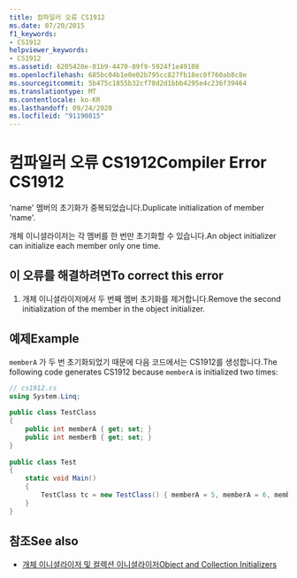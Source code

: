 ```yaml
---
title: 컴파일러 오류 CS1912
ms.date: 07/20/2015
f1_keywords:
- CS1912
helpviewer_keywords:
- CS1912
ms.assetid: 6205420e-01b9-4470-89f9-5924f1e49108
ms.openlocfilehash: 685bc04b1e0e02b795cc827fb18ec0f760ab8c8e
ms.sourcegitcommit: 5b475c1855b32cf78d2d1bbb4295e4c236f39464
ms.translationtype: MT
ms.contentlocale: ko-KR
ms.lasthandoff: 09/24/2020
ms.locfileid: "91190815"
---
```

# <a name="compiler-error-cs1912"></a><span data-ttu-id="1a14e-102">컴파일러 오류 CS1912</span><span class="sxs-lookup"><span data-stu-id="1a14e-102">Compiler Error CS1912</span></span>

<span data-ttu-id="1a14e-103">'name' 멤버의 초기화가 중복되었습니다.</span><span class="sxs-lookup"><span data-stu-id="1a14e-103">Duplicate initialization of member 'name'.</span></span>  
  
 <span data-ttu-id="1a14e-104">개체 이니셜라이저는 각 멤버를 한 번만 초기화할 수 있습니다.</span><span class="sxs-lookup"><span data-stu-id="1a14e-104">An object initializer can initialize each member only one time.</span></span>  
  
## <a name="to-correct-this-error"></a><span data-ttu-id="1a14e-105">이 오류를 해결하려면</span><span class="sxs-lookup"><span data-stu-id="1a14e-105">To correct this error</span></span>  
  
1. <span data-ttu-id="1a14e-106">개체 이니셜라이저에서 두 번째 멤버 초기화를 제거합니다.</span><span class="sxs-lookup"><span data-stu-id="1a14e-106">Remove the second initialization of the member in the object initializer.</span></span>  
  
## <a name="example"></a><span data-ttu-id="1a14e-107">예제</span><span class="sxs-lookup"><span data-stu-id="1a14e-107">Example</span></span>  

 <span data-ttu-id="1a14e-108">`memberA` 가 두 번 초기화되었기 때문에 다음 코드에서는 CS1912를 생성합니다.</span><span class="sxs-lookup"><span data-stu-id="1a14e-108">The following code generates CS1912 because `memberA` is initialized two times:</span></span>  
  
```csharp  
// cs1912.cs  
using System.Linq;  
  
public class TestClass  
{  
    public int memberA { get; set; }  
    public int memberB { get; set; }  
}  
  
public class Test  
{  
    static void Main()  
    {  
        TestClass tc = new TestClass() { memberA = 5, memberA = 6, memberB = 2}; // CS1912  
    }  
}  
```  
  
## <a name="see-also"></a><span data-ttu-id="1a14e-109">참조</span><span class="sxs-lookup"><span data-stu-id="1a14e-109">See also</span></span>

- [<span data-ttu-id="1a14e-110">개체 이니셜라이저 및 컬렉션 이니셜라이저</span><span class="sxs-lookup"><span data-stu-id="1a14e-110">Object and Collection Initializers</span></span>](../programming-guide/classes-and-structs/object-and-collection-initializers.md)
